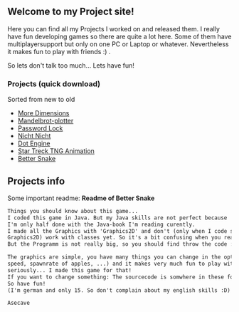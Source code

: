 ## Welcome to my Project site!

Here you can find all my Projects I worked on and released them. I really have fun developing games so there are quite a lot here. Some of them have multiplayersupport but only on one PC or Laptop or whatever. Nevertheless it makes fun to play with friends :) .

So lets don't talk too much... Lets have fun!

### Projects (quick download)
Sorted from new to old

- [More Dimensions](https://github.com/Asecave/More-Dimensions/archive/master.zip)
- [Mandelbrot-plotter](https://github.com/Asecave/Mandelbrot-plotter/archive/master.zip)
- [Password Lock](https://github.com/Asecave/password-Lock/archive/master.zip)
- [Nicht Nicht](https://github.com/Asecave/Nicht-Nicht/archive/master.zip)
- [Dot Engine](https://github.com/Asecave/Dot-engine/archive/master.zip)
- [Star Treck TNG Animation](https://github.com/Asecave/Animation-ST-TNG/archive/master.zip)
- [Better Snake](https://github.com/Asecave/Better-Snake/archive/master.zip)

## Projects info
Some important readme:
**Readme of Better Snake**
```markdown
Things you should know about this game...
I coded this game in Java. But my Java skills are not perfect because 
I'm only half done with the Java-book I'm reading curently.
I made all the Graphics with 'Graphics2D' and don't (only when I code something with 
Graphics2D) work with classes yet. So it's a bit confusing when you read the code.
But the Programm is not really big, so you should find throw the code :). 

The graphics are simple, you have many things you can change in the options (all the Colors,
speed, spawnrate of apples, ...) and it makes very much fun to play with friends.
seriously... I made this game for that!
If you want to change something: The sourcecode is somwhere in these folders here.
So have fun!
(I'm german and only 15. So don't complain about my english skills :D)

Asecave
```
